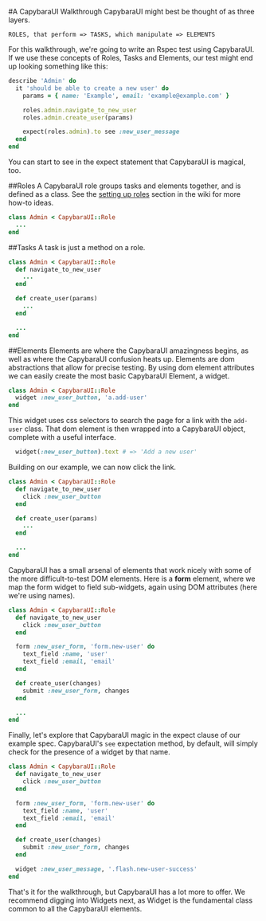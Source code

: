 #A CapybaraUI Walkthrough
CapybaraUI might best be thought of as three layers.

    ROLES, that perform => TASKS, which manipulate => ELEMENTS

For this walkthrough, we're going to write an Rspec test using CapybaraUI. If we use these concepts of Roles, Tasks and Elements, our test might end up looking something like this:

```ruby
describe 'Admin' do
  it 'should be able to create a new user' do
    params = { name: 'Example', email: 'example@example.com' }

    roles.admin.navigate_to_new_user
    roles.admin.create_user(params)

    expect(roles.admin).to see :new_user_message
  end
end
```

You can start to see in the expect statement that CapybaraUI is magical, too.


##Roles
A CapybaraUI role groups tasks and elements together, and is defined as a class.
See the [setting up roles](https://github.com/mojotech/capybara-ui/wiki/Setting-Up-Roles) section in the wiki for more how-to ideas.

```ruby
class Admin < CapybaraUI::Role
  ...
end
```


##Tasks
A task is just a method on a role.

```ruby
class Admin < CapybaraUI::Role
  def navigate_to_new_user
    ...
  end

  def create_user(params)
    ...
  end

  ...
end
```


##Elements
Elements are where the CapybaraUI amazingness begins, as well as where the CapybaraUI confusion heats up. Elements are dom abstractions that allow for precise testing. By using dom element attributes we can easily create the most basic CapybaraUI Element, a widget.

```ruby
class Admin < CapybaraUI::Role
  widget :new_user_button, 'a.add-user'
end
```

This widget uses css selectors to search the page for a link with the `add-user` class. That dom element is then wrapped into a CapybaraUI object, complete with a useful interface.

```ruby
  widget(:new_user_button).text # => 'Add a new user'
```

Building on our example, we can now click the link.

```ruby
class Admin < CapybaraUI::Role
  def navigate_to_new_user
    click :new_user_button
  end

  def create_user(params)
    ...
  end

  ...
end
```

CapybaraUI has a small arsenal of elements that work nicely with some of the more difficult-to-test DOM elements. Here is a **form** element, where we map the form widget to field sub-widgets, again using DOM attributes (here we're using names).

```ruby
class Admin < CapybaraUI::Role
  def navigate_to_new_user
    click :new_user_button
  end

  form :new_user_form, 'form.new-user' do
    text_field :name, 'user'
    text_field :email, 'email'
  end

  def create_user(changes)
    submit :new_user_form, changes
  end

  ...
end
```

Finally, let's explore that CapybaraUI magic in the expect clause of our example spec. CapybaraUI's `see` expectation method, by default, will simply check for the presence of a widget by that name.

```ruby
class Admin < CapybaraUI::Role
  def navigate_to_new_user
    click :new_user_button
  end

  form :new_user_form, 'form.new-user' do
    text_field :name, 'user'
    text_field :email, 'email'
  end

  def create_user(changes)
    submit :new_user_form, changes
  end

  widget :new_user_message, '.flash.new-user-success'
end
```

That's it for the walkthrough, but CapybaraUI has a lot more to offer. We recommend digging into Widgets next, as Widget is the fundamental class common to all the CapybaraUI elements.


